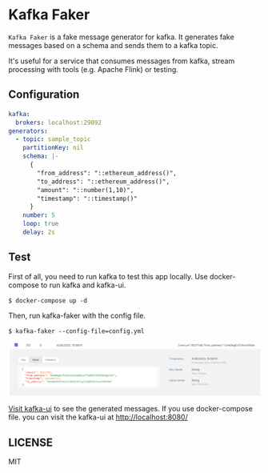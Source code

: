 # Kafka Faker 
`Kafka Faker` is a fake message generator for kafka. It generates fake messages based on a schema and sends them to a kafka topic.

It's useful for a service that consumes messages from kafka, stream processing with tools (e.g. Apache Flink) or testing.

## Configuration
```yaml
kafka:
  brokers: localhost:29092
generators:
  - topic: sample_topic
    partitionKey: nil
    schema: |-
      {
        "from_address": "::ethereum_address()",
        "to_address": "::ethereum_address()",
        "amount": "::number(1,10)",
        "timestamp": "::timestamp()"
      }
    number: 5
    loop: true
    delay: 2s
```

## Test
First of all, you need to run kafka to test this app locally.
Use docker-compose to run kafka and kafka-ui.
```shell
$ docker-compose up -d
```

Then, run kafka-faker with the config file.

```shell
$ kafka-faker --config-file=config.yml
```

![Generated messages shows on kafka-ui](./images/result.png)

[Visit kafka-ui](http://localhost:8080/) to see the generated messages.
If you use docker-compose file. you can visit the kafka-ui at [http://localhost:8080/](http://localhost:8080/)

## LICENSE
MIT